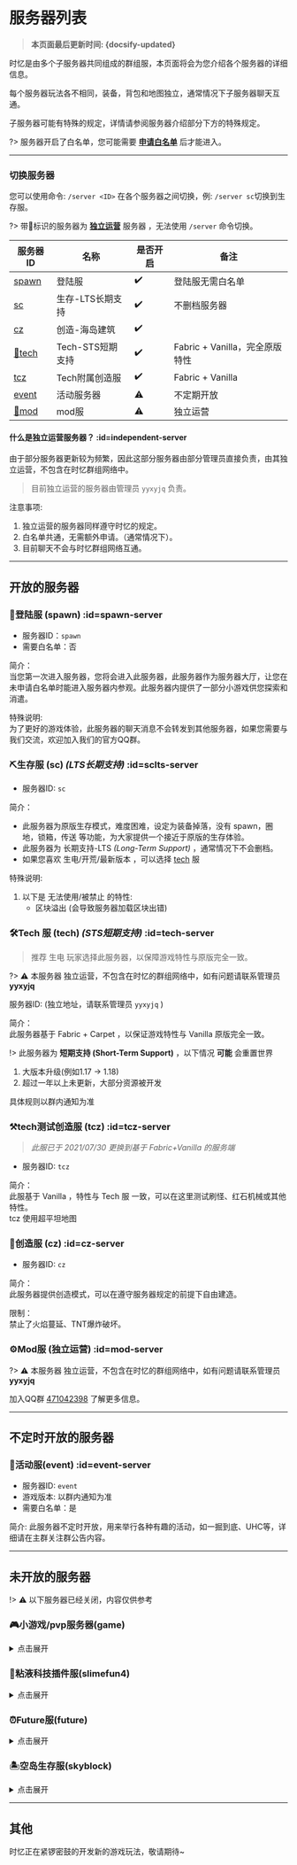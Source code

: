 # 服务器列表

> **本页面最后更新时间: {docsify-updated}**

时忆是由多个子服务器共同组成的群组服，本页面将会为您介绍各个服务器的详细信息。

每个服务器玩法各不相同，装备，背包和地图独立，通常情况下子服务器聊天互通。

子服务器可能有特殊的规定，详情请参阅服务器介绍部分下方的特殊规定。

?> 服务器开启了白名单，您可能需要 [**申请白名单**](/zh-CN/join/whitelist.md) 后才能进入。

-----

### 切换服务器

您可以使用命令:  ``/server <ID>`` 在各个服务器之间切换，例: ``/server sc``切换到生存服。  

?> 带💠标识的服务器为 <span class="nw-explain" title="例如，服务器为 1.16.4 版本，则你只能使用 1.16.4 客户端"> **[独立运营](#independent-server)** </span>  服务器 ，无法使用 ``/server`` 命令切换。

服务器ID | 名称 | 是否开启 | 备注
---|---|---|---
[spawn](#spawn-server) | 登陆服 | :heavy_check_mark: | 登陆服无需白名单
[sc](#sclts-server) | 生存-LTS长期支持  | :heavy_check_mark: | 不删档服务器
[cz](#cz-server) | 创造-海岛建筑  | :heavy_check_mark: | 
[💠tech](#tech-server) | Tech-STS短期支持 | :heavy_check_mark:  | Fabric + Vanilla，完全原版特性
[tcz](#tcz-server) | Tech附属创造服 | :heavy_check_mark:  | Fabric + Vanilla
[event](#event-server) | 活动服务器  | ⚠ | 不定期开放
[💠mod](#mod-server) | mod服 |  ⚠ | 独立运营


#### 什么是独立运营服务器？  :id=independent-server

由于部分服务器更新较为频繁，因此这部分服务器由部分管理员直接负责，由其独立运营，不包含在时忆群组网络中。

> 目前独立运营的服务器由管理员 ``yyxyjq`` 负责。

注意事项: 
1. 独立运营的服务器同样遵守时忆的规定。
2. 白名单共通，无需额外申请。（通常情况下）。
3. 目前聊天不会与时忆群组网络互通。

-----

## 开放的服务器 

### 🔰登陆服 (spawn)   :id=spawn-server

- 服务器ID：``spawn``  
- 需要白名单：否  

简介：  
当您第一次进入服务器，您将会进入此服务器，此服务器作为服务器大厅，让您在未申请白名单时能进入服务器内参观。此服务器内提供了一部分小游戏供您探索和消遣。

特殊说明:  
为了更好的游戏体验，此服务器的聊天消息不会转发到其他服务器，如果您需要与我们交流，欢迎加入我们的官方QQ群。

### ⛏生存服 (sc) *(LTS长期支持)* :id=sclts-server

- 服务器ID: ``sc``  

简介：  
- 此服务器为原版生存模式，难度困难，设定为装备掉落，没有 spawn，圈地，锁箱，传送 等功能，为大家提供一个接近于原版的生存体验。  
- 此服务器为 长期支持-LTS *(Long-Term Support)*  ，通常情况下不会删档。  
- 如果您喜欢 生电/开荒/最新版本 ，可以选择 [tech](#tech-server) 服

特殊说明:

1. 以下是 无法使用/被禁止 的特性:
    - 区块溢出 (会导致服务器加载区块出错)

### 🛠Tech 服 (tech) *(STS短期支持)* :id=tech-server

> 推荐 生电 玩家选择此服务器，以保障游戏特性与原版完全一致。

?> ⚠ 本服务器 独立运营，不包含在时忆的群组网络中，如有问题请联系管理员 **yyxyjq**

服务器ID: (独立地址，请联系管理员 ``yyxyjq`` )  

简介：  
此服务器基于 Fabric + Carpet ，以保证游戏特性与 Vanilla 原版完全一致。

!> 此服务器为 **短期支持 (Short-Term Support)** ，以下情况 **可能** 会重置世界

1. 大版本升级(例如1.17 -> 1.18)
2. 超过一年以上未更新，大部分资源被开发

具体规则以群内通知为准

### ⚒tech测试创造服 (tcz) :id=tcz-server

> *此服已于 2021/07/30 更换到基于 Fabric+Vanilla 的服务端*

- 服务器ID: ``tcz``  

简介：  
此服基于 Vanilla ，特性与 Tech 服 一致，可以在这里测试刷怪、红石机械或其他特性。  
tcz 使用超平坦地图


### 🧱创造服 (cz) :id=cz-server

- 服务器ID: ``cz``  

简介：  
此服务器提供创造模式，可以在遵守服务器规定的前提下自由建造。  

限制：  
禁止了火焰蔓延、TNT爆炸破坏。


### ⚙Mod服 (独立运营) :id=mod-server

?> ⚠ 本服务器 独立运营，不包含在时忆的群组网络中，如有问题请联系管理员 **yyxyjq**

加入QQ群 [471042398](https://jq.qq.com/?_wv=1027&k=5Eghuls) 了解更多信息。

-----

## 不定时开放的服务器

### 🎉活动服(event)  :id=event-server

- 服务器ID: ``event``  
- 游戏版本: 以群内通知为准  
- 需要白名单：是  

简介:
此服务器不定时开放，用来举行各种有趣的活动，如一掘到底、UHC等，详细请在主群关注群公告内容。

-----

## 未开放的服务器 

!> ⚠ 以下服务器已经关闭，内容仅供参考

### 🎮小游戏/pvp服务器(game)

<details>
<summary>点击展开</summary>
    
简介:  
此服务器提供PVP和小游戏  
暂未开放
</details>

### 🧪粘液科技插件服(slimefun4)

<details>
<summary>点击展开</summary>
    
简介:
此服务器加装了一些有趣的插件，如粘液科技和经验怪等，在刷怪参数上与sc一致。  
由于计划玩法更新，关闭本服务器。  
    
</details>


### ⏰Future服(future)

<details>
<summary>点击展开</summary>
    
> 注: 由于使用率过低，Future服已从 2020/01/15 起暂时关闭。  
> 注: 2021/06/27 已升级为基于 Fabric 的 tech 服(见上文)

简介：此服务器提供新版本的抢先游玩体验，会在生存服更新到最新版之前开放
    
</details>



### 🏝空岛生存服(skyblock)

<details>
<summary>点击展开</summary>
    
> 注: 由于活跃度较低，skyblock 服已从 2021/07 起暂时关闭。  

简介：  
此服务器提供空岛生存玩法。
    
</details>


-----

## 其他
时忆正在紧锣密鼓的开发新的游戏玩法，敬请期待~
